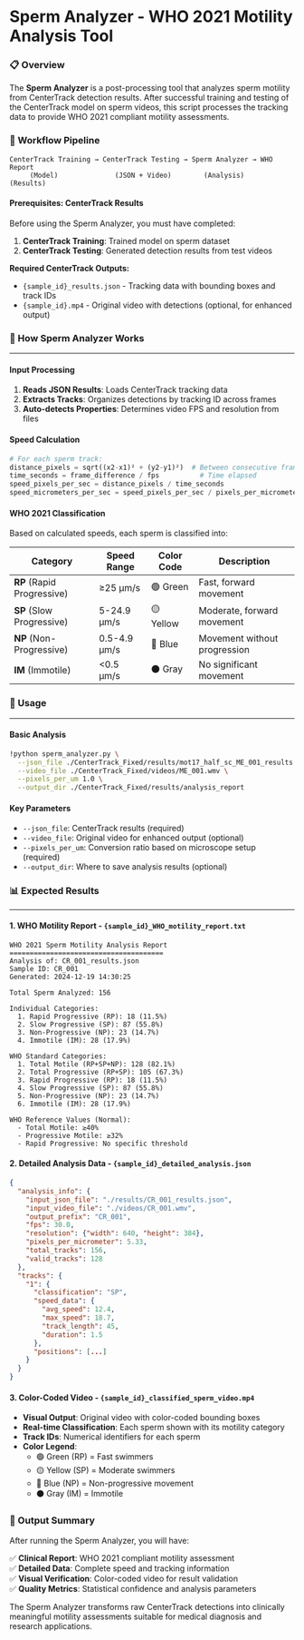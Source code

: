 # Sperm Analyzer - WHO 2021 Motility Analysis Tool

### **📋 Overview**

The **Sperm Analyzer** is a post-processing tool that analyzes sperm motility from CenterTrack detection results. After successful training and testing of the CenterTrack model on sperm videos, this script processes the tracking data to provide WHO 2021 compliant motility assessments.

### **🔄 Workflow Pipeline**

```
CenterTrack Training → CenterTrack Testing → Sperm Analyzer → WHO Report
     (Model)              (JSON + Video)        (Analysis)      (Results)
```

#### **Prerequisites: CenterTrack Results**

Before using the Sperm Analyzer, you must have completed:

1. **CenterTrack Training**: Trained model on sperm dataset
2. **CenterTrack Testing**: Generated detection results from test videos

**Required CenterTrack Outputs:**
- `{sample_id}_results.json` - Tracking data with bounding boxes and track IDs
- `{sample_id}.mp4` - Original video with detections (optional, for enhanced output)

### **🧬 How Sperm Analyzer Works**
---

#### **Input Processing**
1. **Reads JSON Results**: Loads CenterTrack tracking data
2. **Extracts Tracks**: Organizes detections by tracking ID across frames
3. **Auto-detects Properties**: Determines video FPS and resolution from files

#### **Speed Calculation**
```python
# For each sperm track:
distance_pixels = sqrt((x2-x1)² + (y2-y1)²)  # Between consecutive frames
time_seconds = frame_difference / fps          # Time elapsed
speed_pixels_per_sec = distance_pixels / time_seconds
speed_micrometers_per_sec = speed_pixels_per_sec / pixels_per_micrometer
```

#### **WHO 2021 Classification**
Based on calculated speeds, each sperm is classified into:

| Category | Speed Range | Color Code | Description |
|----------|-------------|------------|-------------|
| **RP** (Rapid Progressive) | ≥25 μm/s | 🟢 Green | Fast, forward movement |
| **SP** (Slow Progressive) | 5-24.9 μm/s | 🟡 Yellow | Moderate, forward movement |
| **NP** (Non-Progressive) | 0.5-4.9 μm/s | 🔵 Blue | Movement without progression |
| **IM** (Immotile) | <0.5 μm/s | ⚫ Gray | No significant movement |

### **🚀 Usage**
---

#### **Basic Analysis**
```bash
!python sperm_analyzer.py \
  --json_file ./CenterTrack_Fixed/results/mot17_half_sc_ME_001_results.json \
  --video_file ./CenterTrack_Fixed/videos/ME_001.wmv \
  --pixels_per_um 1.0 \
  --output_dir ./CenterTrack_Fixed/results/analysis_report
```

#### **Key Parameters**
- `--json_file`: CenterTrack results (required)
- `--video_file`: Original video for enhanced output (optional)
- `--pixels_per_um`: Conversion ratio based on microscope setup (required)
- `--output_dir`: Where to save analysis results (optional)

### **📊 Expected Results**
---

#### **1. WHO Motility Report** - `{sample_id}_WHO_motility_report.txt`
```
WHO 2021 Sperm Motility Analysis Report
======================================
Analysis of: CR_001_results.json
Sample ID: CR_001
Generated: 2024-12-19 14:30:25

Total Sperm Analyzed: 156

Individual Categories:
  1. Rapid Progressive (RP): 18 (11.5%)
  2. Slow Progressive (SP): 87 (55.8%)
  3. Non-Progressive (NP): 23 (14.7%)
  4. Immotile (IM): 28 (17.9%)

WHO Standard Categories:
  1. Total Motile (RP+SP+NP): 128 (82.1%)
  2. Total Progressive (RP+SP): 105 (67.3%)
  3. Rapid Progressive (RP): 18 (11.5%)
  4. Slow Progressive (SP): 87 (55.8%)
  5. Non-Progressive (NP): 23 (14.7%)
  6. Immotile (IM): 28 (17.9%)

WHO Reference Values (Normal):
  - Total Motile: ≥40%
  - Progressive Motile: ≥32%
  - Rapid Progressive: No specific threshold
```

#### **2. Detailed Analysis Data** - `{sample_id}_detailed_analysis.json`
```json
{
  "analysis_info": {
    "input_json_file": "./results/CR_001_results.json",
    "input_video_file": "./videos/CR_001.wmv",
    "output_prefix": "CR_001",
    "fps": 30.0,
    "resolution": {"width": 640, "height": 384},
    "pixels_per_micrometer": 5.33,
    "total_tracks": 156,
    "valid_tracks": 128
  },
  "tracks": {
    "1": {
      "classification": "SP",
      "speed_data": {
        "avg_speed": 12.4,
        "max_speed": 18.7,
        "track_length": 45,
        "duration": 1.5
      },
      "positions": [...]
    }
  }
}
```

#### **3. Color-Coded Video** - `{sample_id}_classified_sperm_video.mp4`
- **Visual Output**: Original video with color-coded bounding boxes
- **Real-time Classification**: Each sperm shown with its motility category
- **Track IDs**: Numerical identifiers for each sperm
- **Color Legend**: 
  - 🟢 Green (RP) = Fast swimmers
  - 🟡 Yellow (SP) = Moderate swimmers  
  - 🔵 Blue (NP) = Non-progressive movement
  - ⚫ Gray (IM) = Immotile

### **📄 Output Summary**

After running the Sperm Analyzer, you will have:

✅ **Clinical Report**: WHO 2021 compliant motility assessment  
✅ **Detailed Data**: Complete speed and tracking information  
✅ **Visual Verification**: Color-coded video for result validation  
✅ **Quality Metrics**: Statistical confidence and analysis parameters  

The Sperm Analyzer transforms raw CenterTrack detections into clinically meaningful motility assessments suitable for medical diagnosis and research applications.
